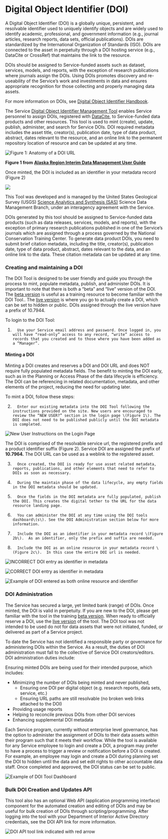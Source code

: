 # Digital Object Identifier \(DOI\)

A Digital Object Identifier \(DOI\) is a globally unique, persistent, and resolvable identifier used to uniquely identify objects and are widely used to identify academic, professional, and government information \(e.g., journal articles, research reports, data sets, official publications\).  DOIs are standardized by the International Organization of Standards \(ISO\).  DOIs are connected to the asset in perpetuity through a DOI hosting service \(e.g., DataCite or CrossRef\) that maintains the link to the resource. 

DOIs should be assigned to Service-funded assets such as dataset, services, models, and reports, with the exception of research publications where journals assign the DOIs.  Using DOIs promotes discovery and re-useability of the Service’s work and investments in data and ensures appropriate recognition for those collecting and properly managing data assets.

For more information on DOIs, see [Digital Object Identifier Handbook](https://www.doi.org/hb.html).

The Service [Digital Object Identifier Management Tool](https://www1.usgs.gov/fws/doi/) enables Service personnel to assign DOIs, registered with [DataCite](https://datacite.org/), to Service-funded data products and other resources.  This tool is used to mint \(create\), update, publish, administer, and search for Service DOIs.  DOI required metadata includes the asset title, creator\(s\), publication date, type of data product, abstract, dates relevant to the resource, and an online link to the permanent repository location of resource and can be updated at any time.

![ Figure 1:  Anatomy of a DOI URL](.gitbook/assets/image%20%2837%29.png)

**Figure 1 from** [**Alaska Region Interim Data Management User Guide**](https://ak-region-dst.gitbook.io/alaska-region-interim-data-management-user-guide/sharing/obtaining-a-digital-object-identifier-doi)

Once minted, the DOI is included as an identifier in your metadata record \(Figure 2\)

![](.gitbook/assets/image%20%2830%29.png)

This Tool was developed and is managed by the United States Geological Survey \(USGS\) [Science Analytics and Synthesis \(SAS\)](https://www.usgs.gov/core-science-systems/science-analytics-and-synthesis) Science Data Management Branch, under an interagency agreement with the Service.

DOIs generated by this tool should be assigned to Service-funded data products \(such as data releases, services, models, and reports\), with the exception of primary research publications published in one of the Service’s journals which are assigned through a process governed by the National Conservation Training Center. To generate data product DOIs, you need to submit brief citation metadata, including the title, creator\(s\), publication date, type of data product, abstract, dates relevant to the data, and an online link to the data. These citation metadata can be updated at any time.

### Creating and maintaining a DOI

The DOI Tool is designed to be user friendly and guide you through the process to mint, populate metadata, publish, and administer DOIs. It is important to note that there is both a “beta” and “live” version of the DOI. The [beta version](https://www1-beta.usgs.gov/fws/doi/) is useful as a training resource to become familiar with the DOI Tool.. The [live version](https://www1.usgs.gov/fws/doi/index.htm) is where you go to actually create a DOI, which can be set to hidden or public. DOIs assigned through the live version have a prefix of 10.7944.

To login to the DOI Tool:

1.       Use your Service email address and password. Once logged in, you will have “read-only” access to any record, “write” access to records that you created and to those where you have been added as a “Manager”.

#### Minting a DOI

Minting a DOI creates and reserves a DOI and DOI URL and does NOT require fully populated metadata fields. The benefit to minting the DOI early, such as in the Planning or Access Phase of the data lifecycle is efficiency.  The DOI can be referencing in related documentation, metadata, and other elements of the project, reducing the need for updating later.

To mint a DOI, follow these steps:

2.       Enter our existing metadata into the DOI Tool following the instructions provided on the site. New users are encouraged to review the “NEW USER?” section in the login page \(Figure 1\). The DOI does not need to be published publicly until the DOI metadata is completed.

![New User Instructions on the Login Page](.gitbook/assets/image%20%2842%29.png)

  
The DOI is comprised of the resolvable service url, the registered prefix and a product identifier suffix \(Figure 2\). Service DOI are assigned the prefix of **10.7964.**  The DOI URL can be used as a weblink to the registered asset.

3.       Once created, the DOI is ready for use asset related metadata, reports, publications, and other elements that need to refer to DOIs as soon as necessary.

4.       During the maintain phase of the data lifecycle, any empty fields in the DOI metadata should be updated.

5.       Once the fields in the DOI metadata are fully populated, publish the DOI. This creates the digital tether to the URL for the data resource landing page.

6.       You can administer the DOI at any time using the DOI tools dashboard\(s\). See the DOI Administration section below for more information.

7.       Include the DOI as an identifier in your metadata record \(Figure 2b\).  As an identifier, only the prefix and suffix are needed.

8.       Include the DOI as an online resource in your metadata record \(Figure 2c\).  In this case the entire DOI url is needed.

![INCORRECT DOI entry as identifier in metadata](.gitbook/assets/image%20%2833%29.png)

![CORRECT DOI entry as identifier in metadata](.gitbook/assets/image%20%2841%29.png)

![Example of DOI entered as both online resource and identifier](.gitbook/assets/image%20%2835%29.png)

### DOI Administration

The Service has secured a large, yet limited bank \(range\) of DOIs. Once minted, the DOI is valid in perpetuity. If you are new to the DOI, please get familiar with the tool in the training [beta version](https://www1-beta.usgs.gov/fws/doi/). When ready to officially reserve a DOI, use the [live version](https://www1.usgs.gov/fws/doi/index.htm) of the tool.  The DOI tool was not intended to be used do not for data assets that were not initiated, funded, or delivered as part of a Service project.

To date the Service has not identified a responsible party or governance for administering DOIs within the Service. As a result, the duties of DOI administration must fall to the collective of Service DOI creators/editors. DOI administration duties include:

Ensuring minted DOIs are being used for their intended purpose, which includes:  

* Minimizing the number of DOIs being minted and never published,
  * Ensuring one DOI per digital object \(e.g. research reports, data sets, service, etc.\)
  * Ensuring URL paths are still resolvable \(no broken web links attached to the DOI\)
* Providing usage reports
* Helping to reconcile previous DOIs from other DOI services
* Enhancing supplemental DOI metadata

Each Service program, currently without enterprise level governance, has the option to administer the assignment of DOIs to their data assets within their program such that it meets their workflow. While the tool is available for any Service employee to login and create a DOI, a program may prefer to have a process to trigger a review or notification before a DOI is created. For example, an employee may login and create a DOI during planning set the DOI to hidden until the data and set edit rights to other accountable data staff.  Once completed and approved, the DOI status can be set to public.

![Example of DOI Tool Dashboard](.gitbook/assets/image%20%2838%29.png)

### Bulk DOI Creation and Updates API

This tool also has an optional Web API \(application programming interface\) component for the automated creation and editing of DOIs and may be useful for bulk creation of DOIs through scripting/programming. After logging into the tool with your Department of Interior Active Directory credentials, see the DOI API link for more information.

![DOI API tool link indicated with red arrow](.gitbook/assets/image%20%2839%29.png)

